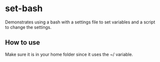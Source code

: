 # set-bash
Demonstrates using a bash with a settings file to set variables and a script to change the settings.

## How to use
Make sure it is in your home folder since it uses the ~/ variable.
